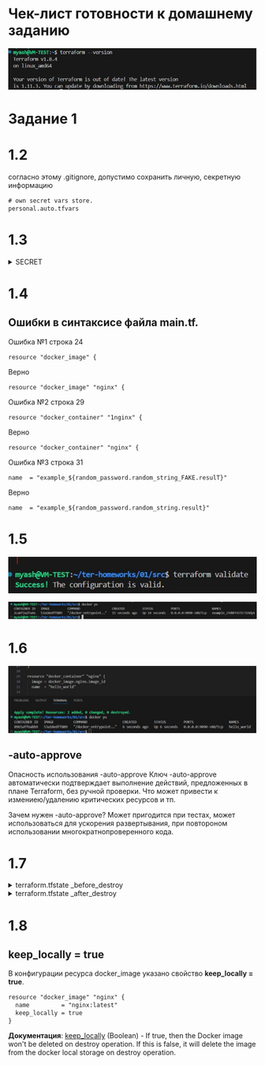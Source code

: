 # Чек-лист готовности к домашнему заданию
![Terraform Version](https://github.com/Myash-New/ter-homeworks/blob/main/01/01/task01version.jpg)

# Задание 1
# 1.2
согласно этому .gitignore, допустимо сохранить личную, секретную информацию
```
# own secret vars store.
personal.auto.tfvars
```
# 1.3
<details>
  <summary>SECRET</summary>
  
```
"result": "zYd8FF67IrJ19dy6",
```

</details>

# 1.4
## Ошибки в синтаксисе файла main.tf.
Ошибка №1 строка 24
```
resource "docker_image" {
```
Верно
```
resource "docker_image" "nginx" {
```
Ошибка №2 строка 29
```
resource "docker_container" "1nginx" {
```
Верно
```
resource "docker_container" "nginx" {
```
Ошибка №3 строка 31
```
name  = "example_${random_password.random_string_FAKE.resulT}"
```
Верно
```
name  = "example_${random_password.random_string.result}"
```
# 1.5

![validate](https://github.com/Myash-New/ter-homeworks/blob/main/01/01/task01validate.jpg)

![docker_ps](https://github.com/Myash-New/ter-homeworks/blob/main/01/01/task01docker_ps.jpg)

# 1.6

![docker_ps_after_name_change](https://github.com/Myash-New/ter-homeworks/blob/main/01/01/task01docker_ps2.jpg)

## -auto-approve
Опасность использования -auto-approve
Ключ -auto-approve автоматически подтверждает выполнение действий, предложенных в плане Terraform, без ручной проверки. 
Что может привести к измениею/удалению критических ресурсов и тп.

Зачем нужен -auto-approve?
Может пригодится при тестах, может использоваться для ускорения развертывания, при повтороном использовании многократнопроверенного кода. 

# 1.7

<details>
  <summary>terraform.tfstate _before_destroy</summary>
  
```
{
  "version": 4,
  "terraform_version": "1.8.4",
  "serial": 29,
  "lineage": "04578dc8-38ba-36f0-acb9-38c09d74a358",
  "outputs": {},
  "resources": [
    {
      "mode": "managed",
      "type": "docker_container",
      "name": "nginx",
      "provider": "provider[\"registry.terraform.io/kreuzwerker/docker\"]",
      "instances": [
        {
          "schema_version": 2,
          "attributes": {
            "attach": false,
            "bridge": "",
            "capabilities": [],
            "cgroupns_mode": null,
            "command": [
              "nginx",
              "-g",
              "daemon off;"
            ],
            "container_logs": null,
            "container_read_refresh_timeout_milliseconds": 15000,
            "cpu_set": "",
            "cpu_shares": 0,
            "destroy_grace_seconds": null,
            "devices": [],
            "dns": null,
            "dns_opts": null,
            "dns_search": null,
            "domainname": "",
            "entrypoint": [
              "/docker-entrypoint.sh"
            ],
            "env": [],
            "exit_code": null,
            "gpus": null,
            "group_add": null,
            "healthcheck": null,
            "host": [],
            "hostname": "0965aff6abb9",
            "id": "0965aff6abb96d524db1fc5395d527abbd09d867dc8d3092a2b1688a5b85dc30",
            "image": "sha256:53a18edff8091d5faff1e42b4d885bc5f0f897873b0b8f0ace236cd5930819b0",
            "init": false,
            "ipc_mode": "private",
            "labels": [],
            "log_driver": "json-file",
            "log_opts": null,
            "logs": false,
            "max_retry_count": 0,
            "memory": 0,
            "memory_swap": 0,
            "mounts": [],
            "must_run": true,
            "name": "hello_world",
            "network_data": [
              {
                "gateway": "172.17.0.1",
                "global_ipv6_address": "",
                "global_ipv6_prefix_length": 0,
                "ip_address": "172.17.0.2",
                "ip_prefix_length": 16,
                "ipv6_gateway": "",
                "mac_address": "9e:7e:ea:61:e6:01",
                "network_name": "bridge"
              }
            ],
            "network_mode": "bridge",
            "networks_advanced": [],
            "pid_mode": "",
            "ports": [
              {
                "external": 9090,
                "internal": 80,
                "ip": "0.0.0.0",
                "protocol": "tcp"
              }
            ],
            "privileged": false,
            "publish_all_ports": false,
            "read_only": false,
            "remove_volumes": true,
            "restart": "no",
            "rm": false,
            "runtime": "runc",
            "security_opts": [],
            "shm_size": 64,
            "start": true,
            "stdin_open": false,
            "stop_signal": "SIGQUIT",
            "stop_timeout": 0,
            "storage_opts": null,
            "sysctls": null,
            "tmpfs": null,
            "tty": false,
            "ulimit": [],
            "upload": [],
            "user": "",
            "userns_mode": "",
            "volumes": [],
            "wait": false,
            "wait_timeout": 60,
            "working_dir": ""
          },
          "sensitive_attributes": [],
          "private": "eyJzY2hlbWFfdmVyc2lvbiI6IjIifQ==",
          "dependencies": [
            "docker_image.nginx"
          ]
        }
      ]
    },
    {
      "mode": "managed",
      "type": "docker_image",
      "name": "nginx",
      "provider": "provider[\"registry.terraform.io/kreuzwerker/docker\"]",
      "instances": [
        {
          "schema_version": 0,
          "attributes": {
            "build": [],
            "force_remove": null,
            "id": "sha256:53a18edff8091d5faff1e42b4d885bc5f0f897873b0b8f0ace236cd5930819b0nginx:latest",
            "image_id": "sha256:53a18edff8091d5faff1e42b4d885bc5f0f897873b0b8f0ace236cd5930819b0",
            "keep_locally": true,
            "name": "nginx:latest",
            "platform": null,
            "pull_triggers": null,
            "repo_digest": "nginx@sha256:124b44bfc9ccd1f3cedf4b592d4d1e8bddb78b51ec2ed5056c52d3692baebc19",
            "triggers": null
          },
          "sensitive_attributes": [],
          "private": "bnVsbA=="
        }
      ]
    },
    {
      "mode": "managed",
      "type": "random_password",
      "name": "random_string",
      "provider": "provider[\"registry.terraform.io/hashicorp/random\"]",
      "instances": [
        {
          "schema_version": 3,
          "attributes": {
            "bcrypt_hash": "$2a$10$4HEH7mGzGPhLxHRbRu/DMOkX99ckNtG9DnK/BtnnlA95rfZ35W5S2",
            "id": "none",
            "keepers": null,
            "length": 16,
            "lower": true,
            "min_lower": 1,
            "min_numeric": 1,
            "min_special": 0,
            "min_upper": 1,
            "number": true,
            "numeric": true,
            "override_special": null,
            "result": "C3YnpbQ0VB5z8erj",
            "special": false,
            "upper": true
          },
          "sensitive_attributes": [
            [
              {
                "type": "get_attr",
                "value": "result"
              }
            ],
            [
              {
                "type": "get_attr",
                "value": "bcrypt_hash"
              }
            ]
          ]
        }
      ]
    }
  ],
  "check_results": null
}
```

</details>
<details>
  <summary>terraform.tfstate _after_destroy</summary>
  
```
{
  "version": 4,
  "terraform_version": "1.8.4",
  "serial": 33,
  "lineage": "04578dc8-38ba-36f0-acb9-38c09d74a358",
  "outputs": {},
  "resources": [],
  "check_results": null
}
```
</details>

# 1.8
## keep_locally = true
В конфигурации ресурса docker_image указано свойство **keep_locally = true**. 
```
resource "docker_image" "nginx" {
  name         = "nginx:latest"
  keep_locally = true
}
```

**Документация**:
[keep_locally](https://registry.terraform.io/providers/kreuzwerker/docker/latest/docs/resources/image.html#keep_locally-1) (Boolean) - If true, then the Docker image won't be deleted on destroy operation. If this is false, it will delete the image from the docker local storage on destroy operation.
